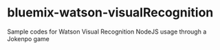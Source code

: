 # bluemix-watson-visualRecognition
Sample codes for Watson Visual Recognition NodeJS usage through a Jokenpo game
